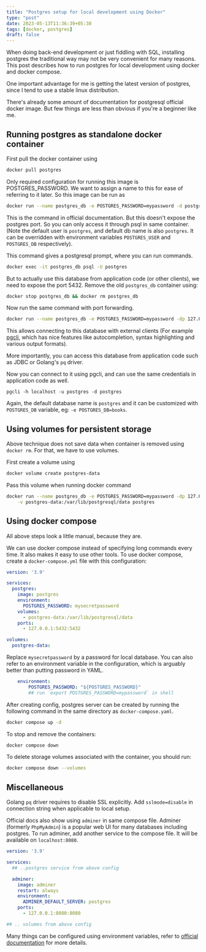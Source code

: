```yaml
---
title: "Postgres setup for local development using Docker"
type: "post"
date: 2023-05-13T11:36:39+05:30
tags: [docker, postgres]
draft: false
---
```


When doing back-end development or just fiddling with SQL, installing postgres the traditional way may not be very convenient for many reasons. This post describes how to run postgres for local development using docker and docker compose.

One important advantage for me is getting the latest version of postgres, since I tend to use a stable linux distribution.

There's already some amount of documentation for postgresql official docker image. But few things are less than obvious if you're a beginner like me.

## Running postgres as standalone docker container

First pull the docker container using

```bash
docker pull postgres
```

Only required configuration for running this image is POSTGRES_PASSWORD. We want to assign a name to this for ease of referring to it later. So this image can be run as

```bash
docker run --name postgres_db -e POSTGRES_PASSWORD=mypassword -d postgres
```

This is the command in official documentation. But this doesn't expose the postgres port. So you can only access it through psql in same container. (Note the default user is `postgres`, and default db name is also `postgres`. It can be overridden with environment variables `POSTGRES_USER` and `POSTGRES_DB` respectively).

This command gives a postgresql prompt, where you can run commands.

```bash
docker exec -it postgres_db psql -U postgres
```

But to actually use this database from application code (or other clients), we need to expose the port 5432. Remove the old `postgres_db` container using:

```bash
docker stop postgres_db && docker rm postgres_db
```

Now run the same command with port forwarding.
```bash
docker run --name postgres_db -e POSTGRES_PASSWORD=mypassword -dp 127.0.0.1:5432:5432 postgres
```

This allows connecting to this database with external clients (For example [pgcli](https://github.com/dbcli/pgcli), which has nice features like autocompletion, syntax highlighting and various output formats).

More importantly, you can access this database from application code such as JDBC or Golang's `pq` driver.

Now you can connect to it using pgcli, and can use the same credentials in application code as well.

```
pgcli -h localhost -u postgres -d postgres
```

Again, the default database name is `postgres` and it can be customized with `POSTGRES_DB` variable, eg: `-e POSTGRES_DB=books`.

## Using volumes for persistent storage

Above technique does not save data when container is removed using `docker rm`. For that, we have to use volumes.

First create a volume using

```bash
docker volume create postgres-data
```

Pass this volume when running docker command

```bash
docker run --name postgres_db -e POSTGRES_PASSWORD=mypassword -dp 127.0.0.1:5432:5432\
	-v postgres-data:/var/lib/postgresql/data postgres
```

## Using docker compose
All above steps look a little manual, because they are.

We can use docker compose instead of specifying long commands every time. It also makes it easy to use other tools. To use docker compose, create a `docker-compose.yml` file with this configuration:

```yaml
version: '3.9'

services:
  postgres:
    image: postgres
    environment:
      POSTGRES_PASSWORD: mysecretpassword
    volumes:
      - postgres-data:/var/lib/postgresql/data
    ports:
      - 127.0.0.1:5432:5432

volumes:
  postgres-data:
```

Replace `mysecretpassword` by a password for local database. You can also refer to an environment variable in the configuration, which is arguably better than putting password in YAML.

```yaml
	environment:
		POSTGRES_PASSWORD: "${POSTGRES_PASSWORD}"
		## run `export POSTGRES_PASSWORD=mypassword` in shell
```

After creating config, postgres server can be created by running the following command in the same directory as `docker-compose.yaml`.

```bash
docker compose up -d
```

To stop and remove the containers:
```bash
docker compose down
```

To delete storage volumes associated with the container, you should run:

```bash
docker compose down --volumes
```

## Miscellaneous

Golang `pq` driver requires to disable SSL explicitly. Add `sslmode=disable` in connection string when applicable to local setup.

Official docs also show using `adminer` in same compose file. Adminer (formerly `PhpMyAdmin`) is a popular web UI for many databases including postgres. To run adminer, add another service to the compose file. It will be available on `localhost:8080`.

```yaml
version: '3.9'

services:
  ## ..postgres service from above config

  adminer:
    image: adminer
    restart: always
    environment:
      ADMINER_DEFAULT_SERVER: postgres
    ports:
      - 127.0.0.1:8080:8080

## .. volumes from above config
```

Many things can be configured using environment variables, refer to [official documentation](https://hub.docker.com/_/postgres) for more details.
